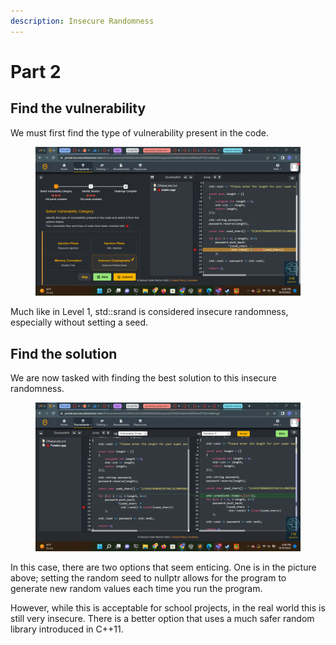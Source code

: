 ```yaml
---
description: Insecure Randomness
---
```


# Part 2

## Find the vulnerability

We must first find the type of vulnerability present in the code.

<figure><img src="../../../.gitbook/assets/Screenshot (70).png" alt=""><figcaption></figcaption></figure>

Much like in Level 1, std::srand is considered insecure randomness, especially without setting a seed.&#x20;

## Find the solution

We are now tasked with finding the best solution to this insecure randomness.

<figure><img src="../../../.gitbook/assets/Screenshot (71).png" alt=""><figcaption></figcaption></figure>

In this case, there are two options that seem enticing. One is in the picture above; setting the random seed to nullptr allows for the program to generate new random values each time you run the program.

However, while this is acceptable for school projects, in the real world this is still very insecure. There is a better option that uses a much safer random library introduced in C++11.
